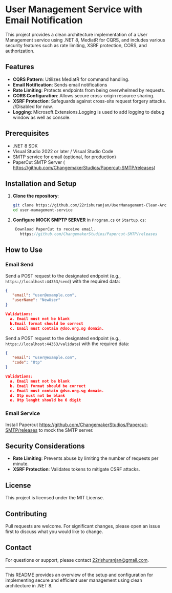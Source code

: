 # User Management Service with Email Notification

This project provides a clean architecture implementation of a User Management service using .NET 8, MediatR for CQRS, and includes various security features such as rate limiting, XSRF protection, CORS, and authorization.

## Features
- **CQRS Pattern**: Utilizes MediatR for command handling.
- **Email Notification**: Sends email notifications
- **Rate Limiting**: Protects endpoints from being overwhelmed by requests.
- **CORS Configuration**: Allows secure cross-origin resource sharing.
- **XSRF Protection**: Safeguards against cross-site request forgery attacks. //Disabled for now.
- **Logging**: Microsoft.Extensions.Logging is used to add logging to debug window as well as console.

## Prerequisites
- .NET 8 SDK
- Visual Studio 2022 or later / Visual Studio Code
- SMTP service for email (optional, for production)
- PaperCut SMTP Server ( https://github.com/ChangemakerStudios/Papercut-SMTP/releases)

## Installation and Setup
1. **Clone the repository**:
   ```bash
   git clone https://github.com/22rishuranjan/UserManagement-Clean-Architecture-MediatR.git
   cd user-management-service
   ```

2. **Configure MOCK SMPTP SERVER** in `Program.cs` or `Startup.cs`:
   ```csharp
    Download PaperCut to receive email. 
      https://github.com/ChangemakerStudios/Papercut-SMTP/releases
   ```


## How to Use
### Email Send
Send a POST request to the designated endpoint (e.g., `https://localhost:44353/send`) with the required data:
```json
{
   "email": "user@example.com",
   "userName": "NewUser"
}

Validations:
  a. Email must not be blank
  b.Email format should be correct
  c. Email must contain @dso.org.sg domain.
```

Send a POST request to the designated endpoint (e.g., `https://localhost:44353/validate`) with the required data:
```json
{
   "email": "user@example.com",
   "code": "Otp"
}

Validations:
  a. Email must not be blank
  b. Email format should be correct
  c. Email must contain @dso.org.sg domain.
  d. Otp must not be blank
  e. Otp lenght should be 6 digit
```

### Email Service
Install Papercut https://github.com/ChangemakerStudios/Papercut-SMTP/releases to mock the SMTP server.

## Security Considerations
- **Rate Limiting**: Prevents abuse by limiting the number of requests per minute.
- **XSRF Protection**: Validates tokens to mitigate CSRF attacks.


## License
This project is licensed under the MIT License.

## Contributing
Pull requests are welcome. For significant changes, please open an issue first to discuss what you would like to change.

## Contact
For questions or support, please contact [22rishuranjan@gmail.com](mailto:your-email@example.com).

---

This README provides an overview of the setup and configuration for implementing secure and efficient user management using clean architecture in .NET 8.

